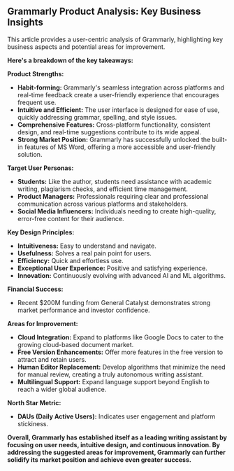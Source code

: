 ## Grammarly Product Analysis: Key Business Insights

This article provides a user-centric analysis of Grammarly, highlighting key business aspects and potential areas for improvement. 

**Here's a breakdown of the key takeaways:**

**Product Strengths:**

* **Habit-forming:** Grammarly's seamless integration across platforms and real-time feedback create a user-friendly experience that encourages frequent use.
* **Intuitive and Efficient:** The user interface is designed for ease of use, quickly addressing grammar, spelling, and style issues.
* **Comprehensive Features:**  Cross-platform functionality, consistent design, and real-time suggestions contribute to its wide appeal.
* **Strong Market Position:** Grammarly has successfully unlocked the built-in features of MS Word, offering a more accessible and user-friendly solution.

**Target User Personas:**

* **Students:**  Like the author, students need assistance with academic writing, plagiarism checks, and efficient time management.
* **Product Managers:** Professionals requiring clear and professional communication across various platforms and stakeholders.
* **Social Media Influencers:** Individuals needing to create high-quality, error-free content for their audience.

**Key Design Principles:**

* **Intuitiveness:** Easy to understand and navigate.
* **Usefulness:** Solves a real pain point for users.
* **Efficiency:**  Quick and effortless use.
* **Exceptional User Experience:**  Positive and satisfying experience.
* **Innovation:**  Continuously evolving with advanced AI and ML algorithms.

**Financial Success:**

* Recent $200M funding from General Catalyst demonstrates strong market performance and investor confidence.

**Areas for Improvement:**

* **Cloud Integration:**  Expand to platforms like Google Docs to cater to the growing cloud-based document market.
* **Free Version Enhancements:**  Offer more features in the free version to attract and retain users.
* **Human Editor Replacement:**  Develop algorithms that minimize the need for manual review, creating a truly autonomous writing assistant.
* **Multilingual Support:**  Expand language support beyond English to reach a wider global audience.

**North Star Metric:**

* **DAUs (Daily Active Users):**  Indicates user engagement and platform stickiness.


**Overall, Grammarly has established itself as a leading writing assistant by focusing on user needs, intuitive design, and continuous innovation. By addressing the suggested areas for improvement, Grammarly can further solidify its market position and achieve even greater success.**
